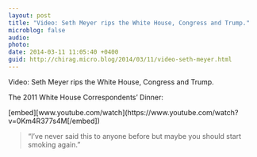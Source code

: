 ```yaml
---
layout: post
title: "Video: Seth Meyer rips the White House, Congress and Trump."
microblog: false
audio: 
photo: 
date: 2014-03-11 11:05:40 +0400
guid: http://chirag.micro.blog/2014/03/11/video-seth-meyer.html
---
```

<p>Video: Seth Meyer rips the White House, Congress and Trump.</p>
<p>The 2011 White House Correspondents’ Dinner:</p>
[embed][www.youtube.com/watch](https://www.youtube.com/watch?v=0Km4R377s4M[/embed])
<blockquote>“I’ve never said this to anyone before but maybe you should start smoking again.”</blockquote>
